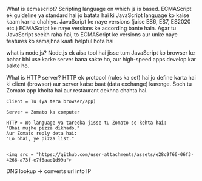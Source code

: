 What is ecmascript?
Scripting language on which js is based.
ECMAScript ek guideline ya standard hai jo batata hai ki JavaScript language
ko kaise kaam karna chahiye. JavaScript ke naye versions (jaise ES6, ES7, ES2020 etc.) 
ECMAScript ke naye versions ke according bante hain.
Agar tu JavaScript seekh raha hai, to ECMAScript ke versions aur unke naye features ko 
samajhna kaafi helpful hota hai

what is node.js?
Node.js ek aisa tool hai jisse tum JavaScript ko browser ke bahar bhi use karke server bana sakte ho, 
 aur high-speed apps develop kar sakte ho.


 What is HTTP server?
 HTTP ek protocol (rules ka set) hai jo define karta hai ki client (browser) aur server kaise baat
 (data exchange) karenge.
 Soch tu Zomato app kholta hai aur restaurant dekhna chahta hai.

    Client = Tu (ya tera browser/app)

    Server = Zomato ka computer

    HTTP = Wo language ya tareeka jisse tu Zomato se kehta hai:
    "Bhai mujhe pizza dikhado."
    Aur Zomato reply deta hai:
    "Lo bhai, ye pizza list."


    <img src = "https://github.com/user-attachments/assets/e28c9f66-06f3-4266-a73f-e7f6aad1d99a">
DNS lookup -> converts url into IP



